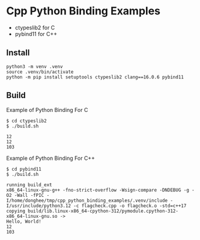 # Cpp Python Binding Examples

- ctypeslib2 for C
- pybind11 for C++

## Install

```
python3 -m venv .venv
source .venv/bin/activate
python -m pip install setuptools ctypeslib2 clang==16.0.6 pybind11
```

## Build

Example of Python Binding For C

```
$ cd ctypeslib2
$ ./build.sh

12
12
103
```

Example of Python Binding For C++

```
$ cd pybind11
$ ./build.sh

running build_ext
x86_64-linux-gnu-g++ -fno-strict-overflow -Wsign-compare -DNDEBUG -g -O2 -Wall -fPIC -I/home/donghee/tmp/cpp_python_binding_examples/.venv/include -I/usr/include/python3.12 -c flagcheck.cpp -o flagcheck.o -std=c++17
copying build/lib.linux-x86_64-cpython-312/pymodule.cpython-312-x86_64-linux-gnu.so -> 
Hello, World!
12
103
```
